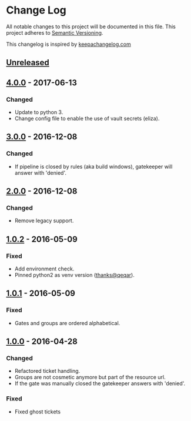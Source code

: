 # Change Log

All notable changes to this project will be documented in this file.
This project adheres to [Semantic Versioning](http://semver.org/).

This changelog is inspired by [keepachangelog.com](http://http://keepachangelog.com/de/)

## [Unreleased](https://github.com/otto-de/gatekeeper/compare/4.0.0...HEAD)

## [4.0.0](https://github.com/otto-de/gatekeeper/compare/3.0.0...4.0.0) - 2017-06-13

### Changed
- Update to python 3.
- Change config file to enable the use of vault secrets (eliza).


## [3.0.0](https://github.com/otto-de/gatekeeper/compare/2.0.0...3.0.0) - 2016-12-08

### Changed
- If pipeline is closed by rules (aka build windows), gatekeeper will answer with 'denied'.

## [2.0.0](https://github.com/otto-de/gatekeeper/compare/1.0.1...2.0.0) - 2016-12-08

### Changed
- Remove legacy support.

## [1.0.2](https://github.com/otto-de/gatekeeper/compare/1.0.1...1.0.2) - 2016-05-09

### Fixed
- Add environment check.
- Pinned python2 as venv version ([thanks@qeqar](https://github.com/qeqar)).

## [1.0.1](https://github.com/otto-de/gatekeeper/compare/1.0.0...1.0.1) - 2016-05-09

### Fixed
- Gates and groups are ordered alphabetical.

## [1.0.0](https://github.com/otto-de/gatekeeper/compare/950359a01244904fa169492e4391e402398f2b17...1.0.0) - 2016-04-28

### Changed
- Refactored ticket handling.
- Groups are not cosmetic anymore but part of the resource url.
- If the gate was manually closed the gatekeeper answers with 'denied'.

### Fixed
- Fixed ghost tickets
